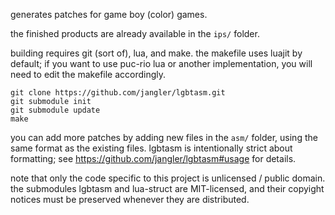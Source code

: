 generates patches for game boy (color) games.

the finished products are already available in the `ips/` folder.

building requires git (sort of), lua, and make. the makefile uses luajit by
default; if you want to use puc-rio lua or another implementation, you will
need to edit the makefile accordingly.

```
git clone https://github.com/jangler/lgbtasm.git
git submodule init
git submodule update
make 
```

you can add more patches by adding new files in the `asm/` folder, using the
same format as the existing files. lgbtasm is intentionally strict about
formatting; see <https://github.com/jangler/lgbtasm#usage> for details.

note that only the code specific to this project is unlicensed / public domain.
the submodules lgbtasm and lua-struct are MIT-licensed, and their copyight
notices must be preserved whenever they are distributed.
